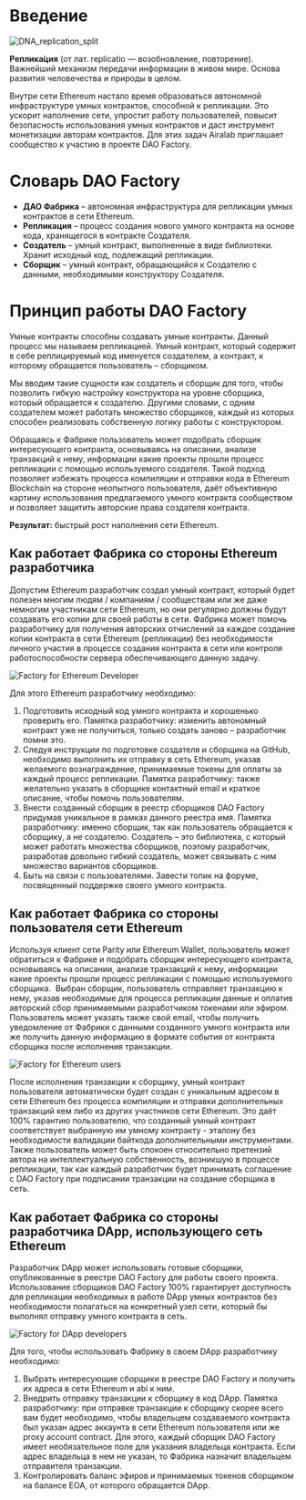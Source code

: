 # Введение
![DNA_replication_split](/img/DNA_replication_split.svg)

**Реплика́ция** (от лат. replicatio — возобновление, повторение). Важнейший механизм передачи информации в живом мире. Основа развития человечества и природы в целом.

Внутри сети Ethereum настало время образоваться автономной инфраструктуре умных контрактов, способной к репликации.  Это ускорит наполнение сети, упростит работу пользователей, повысит безопасность использования умных контрактов и даст инструмент монетизации авторам контрактов. Для этих задач Airalab приглашает сообщество к участию в проекте DAO Factory.  
# Словарь DAO Factory
* **ДАО Фабрика** – автономная инфраструктура для репликации умных контрактов в сети Ethereum.
* **Репликация** – процесс создания нового умного контракта на основе кода, хранящегося в контракте Создателя.
* **Создатель** – умный контракт, выполненные в виде библиотеки. Хранит исходный код, подлежащий репликации.
* **Сборщик** – умный контракт, обращающийся к Создателю с данными, необходимыми конструктору Создателя.

# Принцип работы DAO Factory
Умные контракты способны создавать умные контракты. Данный процесс мы называем репликацией. Умный контракт, который содержит в себе реплицируемый код именуется создателем, а контракт, к которому обращается пользователь – сборщиком.

Мы вводим такие сущности как создатель и сборщик для того, чтобы позволить гибкую настройку конструктора на уровне сборщика, который обращается к создателю. Другими словами, с одним создателем может работать множество сборщиков, каждый из которых способен реализовать собственную логику работы с конструктором.

Обращаясь к Фабрике пользователь может подобрать сборщик интересующего контракта, основываясь на описании, анализе транзакций к нему, информации какие проекты прошли процесс репликации с помощью используемого создателя.
Такой подход позволяет избежать процесса компиляции и отправки кода в Ethereum Blockchain на стороне неопытного пользователя, даёт объективную картину использования предлагаемого умного контракта сообществом и позволяет защитить авторские права создателя контракта.

**Результат:** быстрый рост наполнения сети Ethereum.

## Как работает Фабрика со стороны Ethereum разработчика
Допустим Ethereum разработчик создал умный контракт, который будет полезен многим людям / компаниям / сообществам или же даже немногим участникам сети Ethereum, но они регулярно должны будут создавать его копии для своей работы в сети. 
Фабрика может помочь разработчику для получения авторских отчислений за каждое создание копии контракта в сети Ethereum (репликации) без необходимости личного участия в процессе создания контракта в сети или контроля работоспособности сервера обеспечивающего данную задачу.  

![Factory for Ethereum Developer](/img/Factory-for-Dev-1.jpg)

Для этого Ethereum разработчику необходимо: 
1. Подготовить исходный код умного контракта и хорошенько проверить его. Памятка разработчику: изменить автономный контракт уже не получиться, только создать заново – разработчик помни это. 
2. Следуя инструкции по подготовке создателя и сборщика на GitHub, необходимо выполнить их отправку в сеть Ethereum, указав желаемого вознаграждение, принимаемые токены для оплаты за каждый процесс репликации. Памятка разработчику: также желательно указать в сборщике контактный email и краткое описание, чтобы помочь пользователям.
3. Внести созданный сборщик в реестр сборщиков DAO Factory придумав уникальное в рамках данного реестра имя. Памятка разработчику: именно сборщик, так как пользователь обращается к сборщику, а не создателю. Создатель – это библиотека, с который может работать множества сборщиков, поэтому разработчик, разработав довольно гибкий создатель, может связывать с ним множество вариантов сборщиков. 
4. Быть на связи с пользователями. Завести топик на форуме, посвященный поддержке своего умного контракта.

## Как работает Фабрика со стороны пользователя сети Ethereum
Используя клиент сети Parity или Ethereum Wallet, пользователь может обратиться к Фабрике и подобрать сборщик интересующего контракта, основываясь на описании, анализе транзакций к нему, информации какие проекты прошли процесс репликации с помощью используемого сборщика. 
Выбран сборщик, пользователь отправляет транзакцию к нему, указав необходимые для процесса репликации данные и оплатив авторский сбор принимаемыми разработчиком токенами или эфиром. 
Пользователь может указать также свой email, чтобы получить уведомление от Фабрики с данными созданного умного контракта или же получить данную информацию в формате события от контракта сборщика после исполнения транзакции.

![Factory for Ethereum users](/img/Factory-for-User-1.jpg)

После исполнения транзакции к сборщику, умный контракт пользователя автоматически будет создан с уникальным адресом в сети Ethereum без процесса компиляции и отправки дополнительных транзакций кем либо из других участников сети Ethereum. Это даёт  100% гарантию пользователю, что созданный умный контракт соответствует выбранную им умному контракту - эталону без необходимости валидации байткода дополнительными инструментами. Также пользователь может быть спокоен относительно претензий автора на интеллектуальную собственность, возникшую в процессе репликации, так как каждый разработчик будет принимать соглашение с DAO Factory при подписании транзакции на создание сборщика в сеть.

## Как работает Фабрика со стороны разработчика DApp, использующего сеть Ethereum
Разработчик DApp может использовать готовые сборщики, опубликованные в реестре DAO Factory для работы своего проекта. Использование сборщиков DAO Factory 100% гарантирует доступность для репликации необходимых в работе DApp умных контрактов без необходимости полагаться на конкретный узел сети, который бы выполнял отправку умного контракта в сеть.

![Factory for DApp developers](/img/Factory-for-DApp-1.jpg)

Для того, чтобы использовать Фабрику в своем DApp разработчику необходимо: 
1. Выбрать интересующие сборщики в реестре DAO Factory и получить их адреса в сети Ethereum и abi к ним.
2. Внедрить отправку транзакции к сборщику в код DApp. Памятка разработчику: при отправке транзакции к сборщику скорее всего вам будет необходимо, чтобы владельцем создаваемого контракта был указан адрес аккаунта в сети Ethereum пользователя или же proxy account contract. Для этого, каждый сборщик DAO Factory имеет необязательное поле для указания владельца контракта. Если адрес владельца в нем не указан, то Фабрика назначит владельцем отправителя транзакции. 
3. Контролировать баланс эфиров и принимаемых токенов сборщиком на балансе EOA, от которого обращается DApp.


